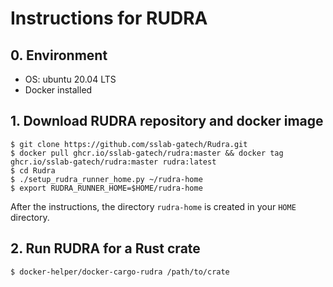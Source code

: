 # Instructions for RUDRA

## 0. Environment

- OS: ubuntu 20.04 LTS
- Docker installed

## 1. Download RUDRA repository and docker image
```
$ git clone https://github.com/sslab-gatech/Rudra.git
$ docker pull ghcr.io/sslab-gatech/rudra:master && docker tag ghcr.io/sslab-gatech/rudra:master rudra:latest
$ cd Rudra
$ ./setup_rudra_runner_home.py ~/rudra-home
$ export RUDRA_RUNNER_HOME=$HOME/rudra-home
```
After the instructions, the directory `rudra-home` is created in your `HOME` directory.

## 2. Run RUDRA for a Rust crate
```
$ docker-helper/docker-cargo-rudra /path/to/crate
```
